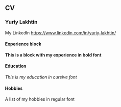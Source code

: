 ## CV ##
### Yuriy Lakhtin ###
My LinkedIn https://www.linkedin.com/in/yuriy-lakhtin/
#### Experience block ####
**This is a block with my experience in bold font**
#### Education ####
_This is my education in cursive font_
#### Hobbies ####
A list of my hobbies in regular font